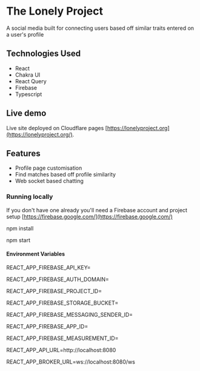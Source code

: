 # The Lonely Project

A social media built for connecting users based off similar traits entered on a user's profile

## Technologies Used

* React
* Chakra UI
* React Query
* Firebase
* Typescript

## Live demo

Live site deployed on Cloudflare pages [https://lonelyproject.org](https://lonelyproject.org/).

## Features
* Profile page customisation
* Find matches based off profile similarity 
* Web socket based chatting

### Running locally

If you don't have one already you'll need a Firebase account and project setup [https://firebase.google.com/](https://firebase.google.com/)

npm install

npm start

#### Environment Variables
REACT_APP_FIREBASE_API_KEY= 

REACT_APP_FIREBASE_AUTH_DOMAIN=

REACT_APP_FIREBASE_PROJECT_ID=

REACT_APP_FIREBASE_STORAGE_BUCKET=

REACT_APP_FIREBASE_MESSAGING_SENDER_ID=

REACT_APP_FIREBASE_APP_ID=

REACT_APP_FIREBASE_MEASUREMENT_ID=

REACT_APP_API_URL=http://localhost:8080

REACT_APP_BROKER_URL=ws://localhost:8080/ws

